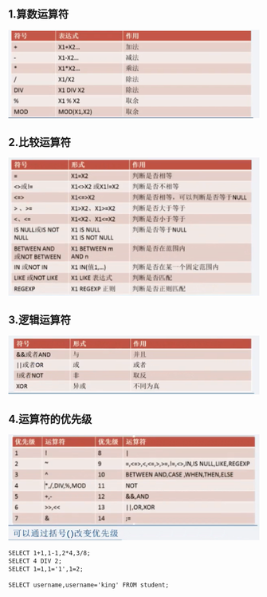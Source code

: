 ## 1.算数运算符

![](./images/arithmetic.png)

## 2.比较运算符

![](./images/arithmetic_comparison.png)

## 3.逻辑运算符

![](./images/arithmetic_logical.png)

## 4.运算符的优先级

![](./images/arithmetic_priority.png)

	
	SELECT 1+1,1-1,2*4,3/8;
	SELECT 4 DIV 2;
	SELECT 1=1,1='1',1=2;
	
	SELECT username,username='king' FROM student;